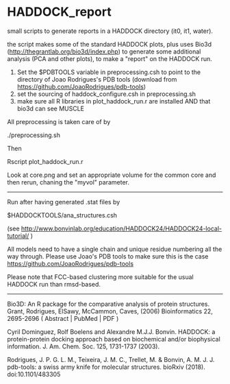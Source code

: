 # HADDOCK_report
small scripts to generate reports in a HADDOCK directory (it0, it1, water).

the script makes some of the standard HADDOCK plots, plus uses Bio3d (http://thegrantlab.org/bio3d/index.php) to generate some additional analysis (PCA and other plots), to make a "report" on the HADDOCK run.

1. Set the $PDBTOOLS variable in preprocessing.csh to point to the directory of Joao Rodrigues's PDB tools (download from https://github.com/JoaoRodrigues/pdb-tools)
2. set the sourcing of haddock_configure.csh in preprocessing.sh
3. make sure all R libraries in plot_haddock_run.r are installed AND that bio3d can see MUSCLE 

All preprocessing is taken care of by 

./preprocessing.sh

Then 

Rscript plot_haddock_run.r

Look at core.png and set an appropriate volume for the common core and then rerun, chaning the "myvol" parameter.



----------------


Run after having generated .stat files by

$HADDOCKTOOLS/ana_structures.csh

(see http://www.bonvinlab.org/education/HADDOCK24/HADDOCK24-local-tutorial/ )



All models need to have a single chain and unique residue numbering all the way through.
Please use Joao's PDB tools to make sure this is the case
https://github.com/JoaoRodrigues/pdb-tools


Please note that FCC-based clustering more suitable for the usual HADDOCK run than rmsd-based.

------------

Bio3D: An R package for the comparative analysis of protein structures.  
Grant, Rodrigues, ElSawy, McCammon, Caves, (2006) Bioinformatics 22, 2695-2696 
( Abstract | PubMed | PDF ) 

Cyril Dominguez, Rolf Boelens and Alexandre M.J.J. Bonvin. HADDOCK: a protein-protein docking approach based on biochemical and/or biophysical information.
J. Am. Chem. Soc. 125, 1731-1737 (2003).

Rodrigues, J. P. G. L. M., Teixeira, J. M. C., Trellet, M. & Bonvin, A. M. J. J.
pdb-tools: a swiss army knife for molecular structures. bioRxiv (2018). 
doi:10.1101/483305
